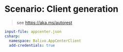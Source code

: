 # Scenario: Client generation

> see https://aka.ms/autorest

``` yaml
input-file: appcenter.json
csharp:
  namespace: Balivo.AppCenterClient
  add-credentials: true
```
